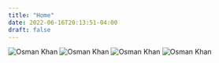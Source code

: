 ```yaml
---
title: "Home"
date: 2022-06-16T20:13:51-04:00
draft: false
---
```


![Osman Khan](osman-1.jpg)
![Osman Khan](osman-2.jpg)
![Osman Khan](osman-3.jpg)
![Osman Khan](osman-4.jpg)
